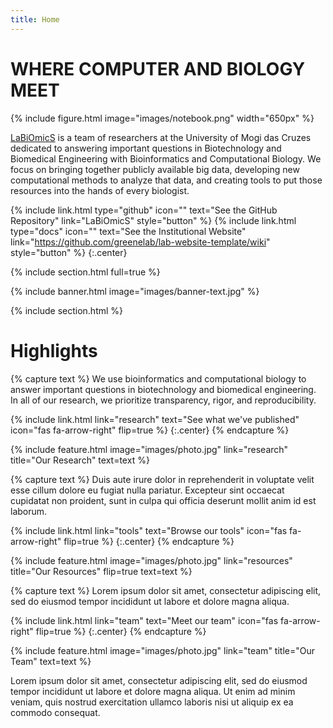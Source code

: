 ```yaml
---
title: Home
---
```


# WHERE COMPUTER AND BIOLOGY MEET

{%
  include figure.html
  image="images/notebook.png"
  width="650px"
%}

[LaBiOmicS](https://labiomics.github.io/) is a team of researchers at the University of Mogi das Cruzes dedicated to answering important questions in Biotechnology and Biomedical Engineering with Bioinformatics and Computational Biology. We focus on bringing together publicly available big data, developing new computational methods to analyze that data, and creating tools to put those resources into the hands of every biologist.

{%
  include link.html
  type="github"
  icon=""
  text="See the GitHub Repository"
  link="LaBiOmicS"
  style="button"
%}
{%
  include link.html
  type="docs"
  icon=""
  text="See the Institutional Website"
  link="https://github.com/greenelab/lab-website-template/wiki"
  style="button"
%}
{:.center}

{% include section.html full=true %}

{% include banner.html image="images/banner-text.jpg" %}

{% include section.html %}

# Highlights

{% capture text %}
We use bioinformatics and computational biology to answer important questions in biotechnology and biomedical engineering. In all of our research, we prioritize transparency, rigor, and reproducibility.

{%
  include link.html
  link="research"
  text="See what we've published"
  icon="fas fa-arrow-right"
  flip=true
%}
{:.center}
{% endcapture %}

{%
  include feature.html
  image="images/photo.jpg"
  link="research"
  title="Our Research"
  text=text
%}

{% capture text %}
Duis aute irure dolor in reprehenderit in voluptate velit esse cillum dolore eu fugiat nulla pariatur.
Excepteur sint occaecat cupidatat non proident, sunt in culpa qui officia deserunt mollit anim id est laborum.

{%
  include link.html
  link="tools"
  text="Browse our tools"
  icon="fas fa-arrow-right"
  flip=true
%}
{:.center}
{% endcapture %}

{%
  include feature.html
  image="images/photo.jpg"
  link="resources"
  title="Our Resources"
  flip=true
  text=text
%}

{% capture text %}
Lorem ipsum dolor sit amet, consectetur adipiscing elit, sed do eiusmod tempor incididunt ut labore et dolore magna aliqua.

{%
  include link.html
  link="team"
  text="Meet our team"
  icon="fas fa-arrow-right"
  flip=true
%}
{:.center}
{% endcapture %}

{%
  include feature.html
  image="images/photo.jpg"
  link="team"
  title="Our Team"
  text=text
%}

Lorem ipsum dolor sit amet, consectetur adipiscing elit, sed do eiusmod tempor incididunt ut labore et dolore magna aliqua.
Ut enim ad minim veniam, quis nostrud exercitation ullamco laboris nisi ut aliquip ex ea commodo consequat.
